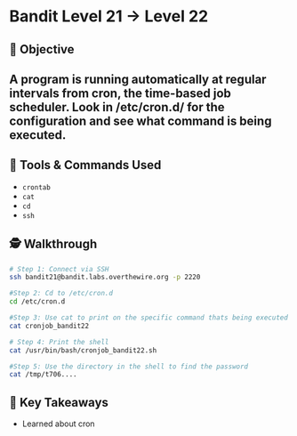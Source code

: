 # Bandit Level 21 → Level 22

## 🧠 Objective
A program is running automatically at regular intervals from cron, the time-based job scheduler. Look in /etc/cron.d/ for the configuration and see what command is being executed.
---

## 🧰 Tools & Commands Used
- `crontab`
- `cat`
- `cd`
- `ssh`

## 🕵️ Walkthrough

```bash
# Step 1: Connect via SSH
ssh bandit21@bandit.labs.overthewire.org -p 2220

#Step 2: Cd to /etc/cron.d
cd /etc/cron.d

#Step 3: Use cat to print on the specific command thats being executed by cron
cat cronjob_bandit22

# Step 4: Print the shell
cat /usr/bin/bash/cronjob_bandit22.sh

#Step 5: Use the directory in the shell to find the password
cat /tmp/t706....
```
## 📌 Key Takeaways
- Learned about cron